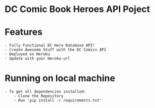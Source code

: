 # DC Comic Book Heroes API Poject

# Features
    - Fully Functional DC Hero Database API!
    - Create Awesome Stuff with the DC Comics API
    - Deployed on Heroku
    - Update with your Heroku-url

# Running on local machine
    - To get all dependencies installed:
        - Clone the Repository
        - Run 'pip install -r requirements.txt'